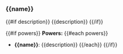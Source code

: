 ### {{name}}

{{#if description}}
{{description}}
{{/if}}

{{#if powers}}
**Powers:**
{{#each powers}}
- **{{name}}**: {{description}}
{{/each}}
{{/if}} 